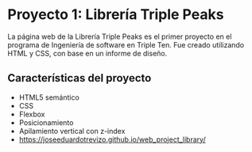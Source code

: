 # Proyecto 1: Librería Triple Peaks

La página web de la Librería Triple Peaks es el primer proyecto en el programa de Ingeniería de software en Triple Ten. Fue creado utilizando HTML y CSS, con base en un informe de diseño.

## Características del proyecto

-	HTML5 semántico
-	CSS
-	Flexbox
-	Posicionamiento
-	Apilamiento vertical con z-index
-	https://joseeduardotrevizo.github.io/web_project_library/
